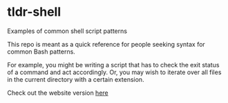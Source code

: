 # tldr-shell
Examples of common shell script patterns

This repo is meant as a quick reference for people seeking syntax for common Bash patterns.

For example, you might be writing a script that has to check the exit status of a command and act accordingly.
Or, you may wish to iterate over all files in the current directory with a certain extension.

Check out the website version [here](https://mnahinkhan.github.io/tldr-shell/)
